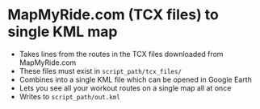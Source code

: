 # MapMyRide.com (TCX files) to single KML map
* Takes lines from the routes in the TCX files downloaded from MapMyRide.com
* These files must exist in `script_path/tcx_files/`
* Combines into a single KML file which can be opened in Google Earth
* Lets you see all your workout routes on a single map all at once
* Writes to `script_path/out.kml`
